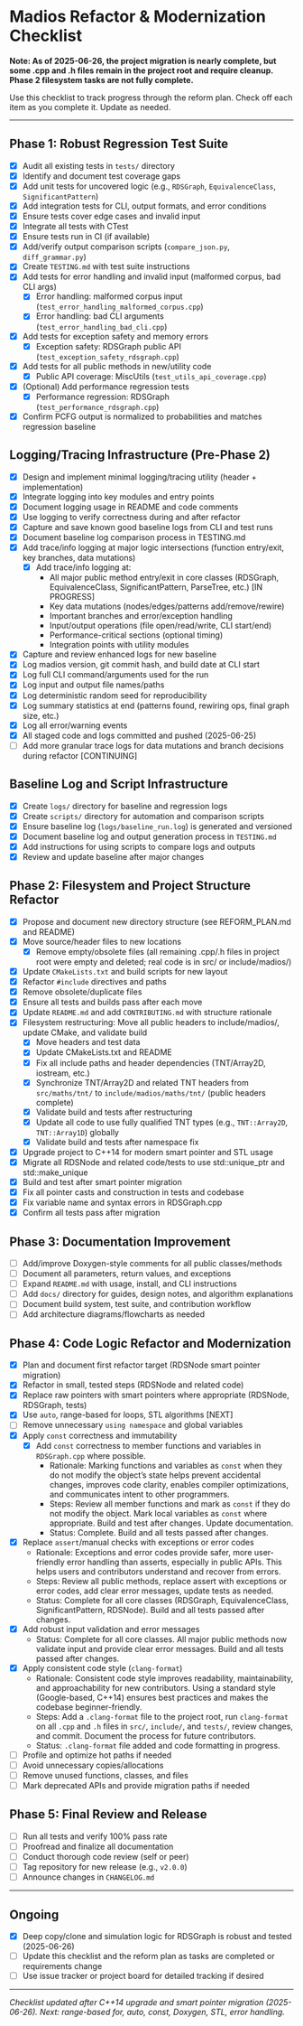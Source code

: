 # Madios Refactor & Modernization Checklist

**Note: As of 2025-06-26, the project migration is nearly complete, but some .cpp and .h files remain in the project root and require cleanup. Phase 2 filesystem tasks are not fully complete.**

Use this checklist to track progress through the reform plan. Check off each item as you complete it. Update as needed.

---

## Phase 1: Robust Regression Test Suite
- [x] Audit all existing tests in `tests/` directory
- [x] Identify and document test coverage gaps
- [x] Add unit tests for uncovered logic (e.g., `RDSGraph`, `EquivalenceClass`, `SignificantPattern`)
- [x] Add integration tests for CLI, output formats, and error conditions
- [x] Ensure tests cover edge cases and invalid input
- [x] Integrate all tests with CTest
- [x] Ensure tests run in CI (if available)
- [x] Add/verify output comparison scripts (`compare_json.py`, `diff_grammar.py`)
- [x] Create `TESTING.md` with test suite instructions
- [x] Add tests for error handling and invalid input (malformed corpus, bad CLI args)
  - [x] Error handling: malformed corpus input (`test_error_handling_malformed_corpus.cpp`)
  - [x] Error handling: bad CLI arguments (`test_error_handling_bad_cli.cpp`)
- [x] Add tests for exception safety and memory errors
  - [x] Exception safety: RDSGraph public API (`test_exception_safety_rdsgraph.cpp`)
- [x] Add tests for all public methods in new/utility code
  - [x] Public API coverage: MiscUtils (`test_utils_api_coverage.cpp`)
- [x] (Optional) Add performance regression tests
  - [x] Performance regression: RDSGraph (`test_performance_rdsgraph.cpp`)
- [x] Confirm PCFG output is normalized to probabilities and matches regression baseline

## Logging/Tracing Infrastructure (Pre-Phase 2)
- [x] Design and implement minimal logging/tracing utility (header + implementation)
- [x] Integrate logging into key modules and entry points
- [x] Document logging usage in README and code comments
- [x] Use logging to verify correctness during and after refactor
- [x] Capture and save known good baseline logs from CLI and test runs
- [x] Document baseline log comparison process in TESTING.md
- [x] Add trace/info logging at major logic intersections (function entry/exit, key branches, data mutations)
  - [x] Add trace/info logging at:
    - All major public method entry/exit in core classes (RDSGraph, EquivalenceClass, SignificantPattern, ParseTree, etc.) [IN PROGRESS]
    - Key data mutations (nodes/edges/patterns add/remove/rewire)
    - Important branches and error/exception handling
    - Input/output operations (file open/read/write, CLI start/end)
    - Performance-critical sections (optional timing)
    - Integration points with utility modules
- [x] Capture and review enhanced logs for new baseline
- [x] Log madios version, git commit hash, and build date at CLI start
- [x] Log full CLI command/arguments used for the run
- [x] Log input and output file names/paths
- [x] Log deterministic random seed for reproducibility
- [x] Log summary statistics at end (patterns found, rewiring ops, final graph size, etc.)
- [x] Log all error/warning events
- [x] All staged code and logs committed and pushed (2025-06-25)
- [ ] Add more granular trace logs for data mutations and branch decisions during refactor [CONTINUING]

## Baseline Log and Script Infrastructure
- [x] Create `logs/` directory for baseline and regression logs
- [x] Create `scripts/` directory for automation and comparison scripts
- [x] Ensure baseline log (`logs/baseline_run.log`) is generated and versioned
- [x] Document baseline log and output generation process in `TESTING.md`
- [x] Add instructions for using scripts to compare logs and outputs
- [x] Review and update baseline after major changes

## Phase 2: Filesystem and Project Structure Refactor
- [x] Propose and document new directory structure (see REFORM_PLAN.md and README)
- [x] Move source/header files to new locations
    - [x] Remove empty/obsolete files (all remaining .cpp/.h files in project root were empty and deleted; real code is in src/ or include/madios/)
- [x] Update `CMakeLists.txt` and build scripts for new layout
- [x] Refactor `#include` directives and paths
- [x] Remove obsolete/duplicate files
- [x] Ensure all tests and builds pass after each move
- [x] Update `README.md` and add `CONTRIBUTING.md` with structure rationale
- [x] Filesystem restructuring: Move all public headers to include/madios/, update CMake, and validate build
    - [x] Move headers and test data
    - [x] Update CMakeLists.txt and README
    - [x] Fix all include paths and header dependencies (TNT/Array2D, iostream, etc.)
    - [x] Synchronize TNT/Array2D and related TNT headers from `src/maths/tnt/` to `include/madios/maths/tnt/` (public headers complete)
    - [x] Validate build and tests after restructuring
    - [x] Update all code to use fully qualified TNT types (e.g., `TNT::Array2D`, `TNT::Array1D`) globally
    - [x] Validate build and tests after namespace fix
- [x] Upgrade project to C++14 for modern smart pointer and STL usage
- [x] Migrate all RDSNode and related code/tests to use std::unique_ptr and std::make_unique
- [x] Build and test after smart pointer migration
- [x] Fix all pointer casts and construction in tests and codebase
- [x] Fix variable name and syntax errors in RDSGraph.cpp
- [x] Confirm all tests pass after migration

## Phase 3: Documentation Improvement
- [ ] Add/improve Doxygen-style comments for all public classes/methods
- [ ] Document all parameters, return values, and exceptions
- [ ] Expand `README.md` with usage, install, and CLI instructions
- [ ] Add `docs/` directory for guides, design notes, and algorithm explanations
- [ ] Document build system, test suite, and contribution workflow
- [ ] Add architecture diagrams/flowcharts as needed

## Phase 4: Code Logic Refactor and Modernization
- [x] Plan and document first refactor target (RDSNode smart pointer migration)
- [x] Refactor in small, tested steps (RDSNode and related code)
- [x] Replace raw pointers with smart pointers where appropriate (RDSNode, RDSGraph, tests)
- [x] Use `auto`, range-based for loops, STL algorithms [NEXT]
- [ ] Remove unnecessary `using namespace` and global variables
- [x] Apply `const` correctness and immutability
  - [x] Add `const` correctness to member functions and variables in `RDSGraph.cpp` where possible.  
    - Rationale: Marking functions and variables as `const` when they do not modify the object’s state helps prevent accidental changes, improves code clarity, enables compiler optimizations, and communicates intent to other programmers.  
    - Steps: Review all member functions and mark as `const` if they do not modify the object. Mark local variables as `const` where appropriate. Build and test after changes. Update documentation.  
    - Status: Complete. Build and all tests passed after changes.
- [x] Replace `assert`/manual checks with exceptions or error codes
    - Rationale: Exceptions and error codes provide safer, more user-friendly error handling than asserts, especially in public APIs. This helps users and contributors understand and recover from errors.
    - Steps: Review all public methods, replace assert with exceptions or error codes, add clear error messages, update tests as needed.
    - Status: Complete for all core classes (RDSGraph, EquivalenceClass, SignificantPattern, RDSNode). Build and all tests passed after changes.
- [x] Add robust input validation and error messages
    - Status: Complete for all core classes. All major public methods now validate input and provide clear error messages. Build and all tests passed after changes.
- [x] Apply consistent code style (`clang-format`)
    - Rationale: Consistent code style improves readability, maintainability, and approachability for new contributors. Using a standard style (Google-based, C++14) ensures best practices and makes the codebase beginner-friendly.
    - Steps: Add a `.clang-format` file to the project root, run `clang-format` on all `.cpp` and `.h` files in `src/`, `include/`, and `tests/`, review changes, and commit. Document the process for future contributors.
    - Status: `.clang-format` file added and code formatting in progress.
- [ ] Profile and optimize hot paths if needed
- [ ] Avoid unnecessary copies/allocations
- [ ] Remove unused functions, classes, and files
- [ ] Mark deprecated APIs and provide migration paths if needed

## Phase 5: Final Review and Release
- [ ] Run all tests and verify 100% pass rate
- [ ] Proofread and finalize all documentation
- [ ] Conduct thorough code review (self or peer)
- [ ] Tag repository for new release (e.g., `v2.0.0`)
- [ ] Announce changes in `CHANGELOG.md`

---

## Ongoing
- [x] Deep copy/clone and simulation logic for RDSGraph is robust and tested (2025-06-26)
- [ ] Update this checklist and the reform plan as tasks are completed or requirements change
- [ ] Use issue tracker or project board for detailed tracking if desired

---

*Checklist updated after C++14 upgrade and smart pointer migration (2025-06-26). Next: range-based for, auto, const, Doxygen, STL, error handling.*
